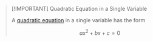 >[!IMPORTANT] Quadratic Equation in a Single Variable
>
>A [quadratic equation](Quadratic%20Equation.md) in a single variable has the form
>
>$$
>a x^2 + bx + c = 0
>$$
>